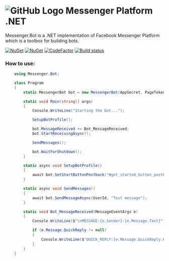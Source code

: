 # ![GitHub Logo](https://github.com/4egod/Messenger.Bot/raw/master/Messenger.Small.png) Messenger Platform .NET

Messenger.Bot is a .NET implementation of Facebook Messenger Platform which is a toolbox for building bots.

[![NuGet](https://img.shields.io/nuget/v/Messenger.Bot.svg)](https://www.nuget.org/packages/Messenger.Bot)
[![NuGet](https://img.shields.io/nuget/dt/Messenger.Bot.svg)](https://www.nuget.org/packages/Messenger.Bot)
[![CodeFactor](https://www.codefactor.io/repository/github/4egod/messenger.bot/badge)](https://www.codefactor.io/repository/github/4egod/messenger.bot)
[![Build status](https://ci.appveyor.com/api/projects/status/4adr21n2g1j00k6q?svg=true)](https://ci.appveyor.com/project/andy840119/messenger-bot-764r7)

### How to use:

```csharp
    using Messenger.Bot;

    class Program
    {
        static MessengerBot bot = new MessengerBot(AppSecret, PageToken, VerifyToken);

        static void Main(string[] args)
        {
            Console.WriteLine("Starting the bot...");

            SetupBotProfile();

            bot.MessageReceived += Bot_MessageReceived;
            bot.StartReceivingAsync();

            SendMessages();

            bot.WaitForShutdown();
        }

        static async void SetupBotProfile()
        {
            await bot.SetStartButtonPostback("#get_started_button_postback#");
        }

        static async void SendMessages()
        {
            await bot.SendMessageAsync(UserId, "Test message");
        }

        static void Bot_MessageReceived(MessageEventArgs e)
        {
            Console.WriteLine($"\nMESSAGE:{e.Sender}:{e.Message.Text}");

            if (e.Message.QuickReply != null)
            {
                Console.WriteLine($"QUICK_REPLY:{e.Message.QuickReply.Payload}");
            }
        }
    }
```
